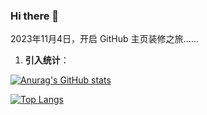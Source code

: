 ### Hi there 👋

<!--
**Huaguang-XinZhe/Huaguang-XinZhe** is a ✨ _special_ ✨ repository because its `README.md` (this file) appears on your GitHub profile.

Here are some ideas to get you started:

- 🔭 I’m currently working on ...
- 🌱 I’m currently learning ...
- 👯 I’m looking to collaborate on ...
- 🤔 I’m looking for help with ...
- 💬 Ask me about ...
- 📫 How to reach me: ...
- 😄 Pronouns: ...
- ⚡ Fun fact: ...
-->

2023年11月4日，开启 GitHub 主页装修之旅……


1. **引入统计**：

[![Anurag's GitHub stats](https://github-readme-stats.vercel.app/api?username=Huaguang-XinZhe&count_private=true&show_icons=true)](https://github.com/anuraghazra/github-readme-stats)

[![Top Langs](https://github-readme-stats.vercel.app/api/top-langs/?username=Huaguang-XinZhe&layout=compact)](https://github.com/anuraghazra/github-readme-stats)
